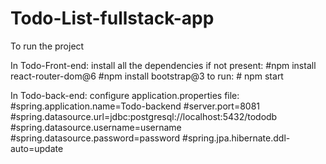 # Todo-List-fullstack-app
To run the project

In Todo-Front-end:
install all the dependencies if not present:
#npm install react-router-dom@6 
#npm install bootstrap@3
to run: # npm start

In Todo-back-end:
configure application.properties file:
#spring.application.name=Todo-backend
#server.port=8081
#spring.datasource.url=jdbc:postgresql://localhost:5432/tododb
#spring.datasource.username=username
#spring.datasource.password=password
#spring.jpa.hibernate.ddl-auto=update


